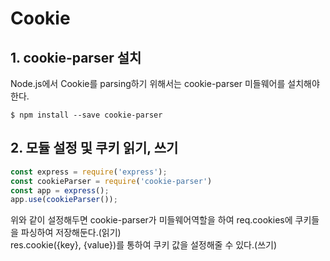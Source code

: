 # Cookie
## 1. cookie-parser 설치
Node.js에서 Cookie를 parsing하기 위해서는 cookie-parser 미들웨어를 설치해야 한다.
```
$ npm install --save cookie-parser
```

## 2. 모듈 설정 및 쿠키 읽기, 쓰기
```javascript
const express = require('express');
const cookieParser = require('cookie-parser')
const app = express();
app.use(cookieParser());

```
위와 같이 설정해두면 cookie-parser가 미들웨어역할을 하여 req.cookies에 쿠키들을 파싱하여 저장해둔다.(읽기)<br>
res.cookie({key}, {value})를 통하여 쿠키 값을 설정해줄 수 있다.(쓰기)


